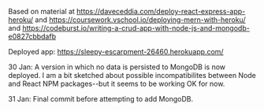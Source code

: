 Based on material at https://daveceddia.com/deploy-react-express-app-heroku/
and https://coursework.vschool.io/deploying-mern-with-heroku/
and https://codeburst.io/writing-a-crud-app-with-node-js-and-mongodb-e0827cbbdafb

Deployed app: https://sleepy-escarpment-26460.herokuapp.com/

30 Jan: A version in which no data is persisted to MongoDB is now deployed. I am a bit sketched about possible incompatibilites between Node and React NPM packages--but it seems to be working OK for now.

31 Jan: Final commit before attempting to add MongoDB.

